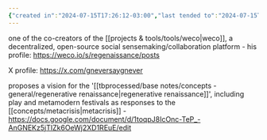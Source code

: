 ```yaml
---
{"created in":"2024-07-15T17:26:12-03:00","last tended to":"2024-07-15T17:39:10-03:00","tags":["metamodernism","person","gameb","architect","holochain","lab","regen","🌱"],"dg-publish":true,"permalink":"/people/references/gnoman/","dgPassFrontmatter":true,"created":"2024-07-15T17:26:12.811-03:00","updated":"2024-07-23T02:19:08.381-03:00"}
---
```


one of the co-creators of the [[projects & tools/tools/weco\|weco]], a decentralized, open-source social sensemaking/collaboration platform - his profile: https://weco.io/s/regenaissance/posts

X profile: https://x.com/gneversaygnever

proposes a vision for the '[[tbprocessed/base notes/concepts - general/regenerative renaissance\|regenerative renaissance]]', including play and metamodern festivals as responses to the [[concepts/metacrisis\|metacrisis]] - https://docs.google.com/document/d/1toqpJ8IcOnc-TeP_-AnGNEKz5jTIZk6OeWj2XD1REuE/edit

